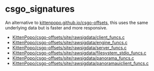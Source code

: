 # csgo_signatures

An alternative to [kittenpopo.github.io/csgo-offsets](https://kittenpopo.github.io/csgo-offsets/), this uses the same underlying data
but is faster and more responsive.

- [KittenPopo/csgo-offsets/site/rawsigdata/client_funcs.c](https://raw.githubusercontent.com/KittenPopo/csgo-offsets/site/rawsigdata/client_funcs.c)
- [KittenPopo/csgo-offsets/site/rawsigdata/engine_funcs.c](https://raw.githubusercontent.com/KittenPopo/csgo-offsets/site/rawsigdata/engine_funcs.c)
- [KittenPopo/csgo-offsets/site/rawsigdata/server_funcs.c](https://raw.githubusercontent.com/KittenPopo/csgo-offsets/site/rawsigdata/server_funcs.c)
- [KittenPopo/csgo-offsets/site/rawsigdata/filesystem_stdio_funcs.c](https://raw.githubusercontent.com/KittenPopo/csgo-offsets/site/rawsigdata/filesystem_stdio_funcs.c)
- [KittenPopo/csgo-offsets/site/rawsigdata/panorama_funcs.c](https://raw.githubusercontent.com/KittenPopo/csgo-offsets/site/rawsigdata/panorama_funcs.c)
- [KittenPopo/csgo-offsets/site/rawsigdata/panoramauiclient_funcs.c](https://raw.githubusercontent.com/KittenPopo/csgo-offsets/site/rawsigdata/panoramauiclient_funcs.c)
